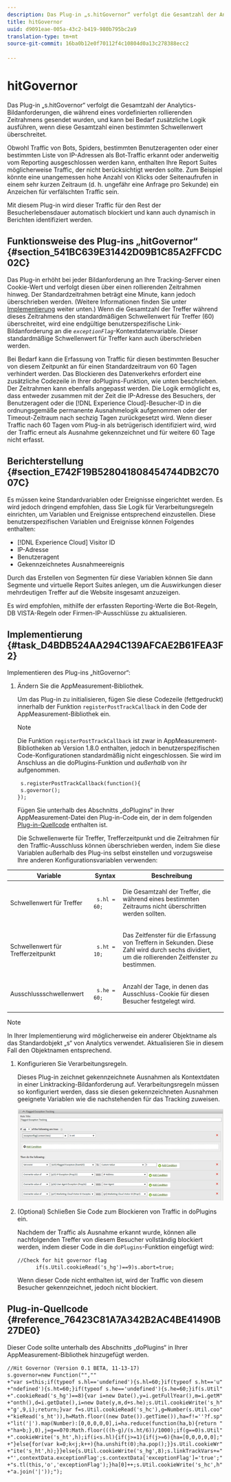 ```yaml
---
description: Das Plug-in „s.hitGovernor“ verfolgt die Gesamtzahl der Analytics-Bildanforderungen, die während eines vordefinierten rollierenden Zeitrahmens gesendet wurden, und kann bei Bedarf zusätzliche Logik ausführen, wenn diese Gesamtzahl einen bestimmten Schwellenwert überschreitet.
title: hitGovernor
uuid: d9091eae-005a-43c2-b419-980b795bc2a9
translation-type: tm+mt
source-git-commit: 16ba0b12e0f70112f4c10804d0a13c278388ecc2

---
```



# hitGovernor

Das Plug-in „s.hitGovernor“ verfolgt die Gesamtzahl der Analytics-Bildanforderungen, die während eines vordefinierten rollierenden Zeitrahmens gesendet wurden, und kann bei Bedarf zusätzliche Logik ausführen, wenn diese Gesamtzahl einen bestimmten Schwellenwert überschreitet.

Obwohl Traffic von Bots, Spiders, bestimmten Benutzeragenten oder einer bestimmten Liste von IP-Adressen als Bot-Traffic erkannt oder anderweitig vom Reporting ausgeschlossen werden kann, enthalten Ihre Report Suites möglicherweise Traffic, der nicht berücksichtigt werden sollte. Zum Beispiel könnte eine unangemessen hohe Anzahl von Klicks oder Seitenaufrufen in einem sehr kurzen Zeitraum (d. h. ungefähr eine Anfrage pro Sekunde) ein Anzeichen für verfälschten Traffic sein.

Mit diesem Plug-in wird dieser Traffic für den Rest der Besucherlebensdauer automatisch blockiert und kann auch dynamisch in Berichten identifiziert werden.

## Funktionsweise des Plug-ins „hitGovernor“ {#section_541BC639E31442D09B1C85A2FFCDC02C}

Das Plug-in erhöht bei jeder Bildanforderung an Ihre Tracking-Server einen Cookie-Wert und verfolgt diesen über einen rollierenden Zeitrahmen hinweg. Der Standardzeitrahmen beträgt eine Minute, kann jedoch überschrieben werden. (Weitere Informationen finden Sie unter [Implementierung](/help/implement/js-implementation/plugins/hitgovernor.md#task_D4BDB524AA294C139AFCAE2B61FEA3F2) weiter unten.) Wenn die Gesamtzahl der Treffer während dieses Zeitrahmens den standardmäßigen Schwellenwert für Treffer (60) überschreitet, wird eine endgültige benutzerspezifische Link-Bildanforderung an die *`exceptionFlag`*-Kontextdatenvariable. Dieser standardmäßige Schwellenwert für Treffer kann auch überschrieben werden.

Bei Bedarf kann die Erfassung von Traffic für diesen bestimmten Besucher von diesem Zeitpunkt an für einen Standardzeitraum von 60 Tagen verhindert werden. Das Blockieren des Datenverkehrs erfordert eine zusätzliche Codezeile in Ihrer doPlugins-Funktion, wie unten beschrieben. Der Zeitrahmen kann ebenfalls angepasst werden. Die Logik ermöglicht es, dass entweder zusammen mit der Zeit die IP-Adresse des Besuchers, der Benutzeragent oder die [!DNL Experience Cloud]-Besucher-ID in die ordnungsgemäße permanente Ausnahmelogik aufgenommen oder der Timeout-Zeitraum nach sechzig Tagen zurückgesetzt wird. Wenn dieser Traffic nach 60 Tagen vom Plug-in als betrügerisch identifiziert wird, wird der Traffic erneut als Ausnahme gekennzeichnet und für weitere 60 Tage nicht erfasst.

## Berichterstellung {#section_E742F19B528041808454744DB2C7007C}

Es müssen keine Standardvariablen oder Ereignisse eingerichtet werden. Es wird jedoch dringend empfohlen, dass Sie Logik für Verarbeitungsregeln einrichten, um Variablen und Ereignisse entsprechend einzustellen. Diese benutzerspezifischen Variablen und Ereignisse können Folgendes enthalten:

* [!DNL Experience Cloud] Visitor ID
* IP-Adresse
* Benutzeragent
* Gekennzeichnetes Ausnahmeereignis

Durch das Erstellen von Segmenten für diese Variablen können Sie dann Segmente und virtuelle Report Suites anlegen, um die Auswirkungen dieser mehrdeutigen Treffer auf die Website insgesamt anzuzeigen.

Es wird empfohlen, mithilfe der erfassten Reporting-Werte die Bot-Regeln, DB VISTA-Regeln oder Firmen-IP-Ausschlüsse zu aktualisieren.

## Implementierung {#task_D4BDB524AA294C139AFCAE2B61FEA3F2}

Implementieren des Plug-ins „hitGovernor“:

1. Ändern Sie die AppMeasurement-Bibliothek.

   Um das Plug-in zu initialisieren, fügen Sie diese Codezeile (fettgedruckt) innerhalb der Funktion `registerPostTrackCallback` in den Code der AppMeasurement-Bibliothek ein.

   >[!NOTE]
   >
   >Die Funktion `registerPostTrackCallback` ist zwar in AppMeasurement-Bibliotheken ab Version 1.8.0 enthalten, jedoch in benutzerspezifischen Code-Konfigurationen standardmäßig nicht eingeschlossen. Sie wird im Anschluss an die doPlugins-Funktion und *außerhalb* von ihr aufgenommen.

   ```
    s.registerPostTrackCallback(function(){ 
    s.governor();
   }); 
   ```

   Fügen Sie unterhalb des Abschnitts „doPlugins“ in Ihrer AppMeasurement-Datei den Plug-in-Code ein, der in dem folgenden [Plug-in-Quellcode](/help/implement/js-implementation/plugins/hitgovernor.md#reference_76423C81A7A342B2AC4BE41490B27DE0) enthalten ist.

   Die Schwellenwerte für Treffer, Trefferzeitpunkt und die Zeitrahmen für den Traffic-Ausschluss können überschrieben werden, indem Sie diese Variablen außerhalb des Plug-ins selbst einstellen und vorzugsweise Ihre anderen Konfigurationsvariablen verwenden:

<table id="table_9959A40F5F0B40B39DB86E21D03E25FD"> 
 <thead> 
  <tr> 
   <th colname="col1" class="entry"> Variable </th> 
   <th colname="col2" class="entry"> Syntax </th> 
   <th colname="col3" class="entry"> Beschreibung </th> 
  </tr> 
 </thead>
 <tbody> 
  <tr> 
   <td colname="col1"> <p>Schwellenwert für Treffer </p> </td> 
   <td colname="col2"> <p> <code> s.hl = 60; </code> </p> </td> 
   <td colname="col3"> <p>Die Gesamtzahl der Treffer, die während eines bestimmten Zeitraums nicht überschritten werden sollten. </p> </td> 
  </tr> 
  <tr> 
   <td colname="col1"> <p>Schwellenwert für Trefferzeitpunkt </p> </td> 
   <td colname="col2"> <p> <code> s.ht = 10; </code> </p> </td> 
   <td colname="col3"> <p>Das Zeitfenster für die Erfassung von Treffern in Sekunden. Diese Zahl wird durch sechs dividiert, um die rollierenden Zeitfenster zu bestimmen. </p> </td> 
  </tr> 
  <tr> 
   <td colname="col1"> <p>Ausschlussschwellenwert </p> </td> 
   <td colname="col2"> <p> <code> s.he = 60; </code> </p> </td> 
   <td colname="col3"> <p>Anzahl der Tage, in denen das Ausschluss-Cookie für diesen Besucher festgelegt wird. </p> </td> 
  </tr> 
 </tbody> 
</table>

>[!NOTE]
>
>In Ihrer Implementierung wird möglicherweise ein anderer Objektname als das Standardobjekt „s“ von Analytics verwendet. Aktualisieren Sie in diesem Fall den Objektnamen entsprechend.

1. Konfigurieren Sie Verarbeitungsregeln.

   Dieses Plug-in zeichnet gekennzeichnete Ausnahmen als Kontextdaten in einer Linktracking-Bildanforderung auf. Verarbeitungsregeln müssen so konfiguriert werden, dass sie diesen gekennzeichneten Ausnahmen geeignete Variablen wie die nachstehenden für das Tracking zuweisen.

   ![](assets/hitgov-config.png)

1. (Optional) Schließen Sie Code zum Blockieren von Traffic in doPlugins ein.

   Nachdem der Traffic als Ausnahme erkannt wurde, können alle nachfolgenden Treffer von diesem Besucher vollständig blockiert werden, indem dieser Code in die `doPlugins`-Funktion eingefügt wird:

   ```
   //Check for hit governor flag 
         if(s.Util.cookieRead('s_hg')==9)s.abort=true;
   ```

   Wenn dieser Code nicht enthalten ist, wird der Traffic von diesem Besucher gekennzeichnet, jedoch nicht blockiert.

## Plug-in-Quellcode {#reference_76423C81A7A342B2AC4BE41490B27DE0}

Dieser Code sollte unterhalb des Abschnitts „doPlugins“ in Ihrer AppMeasurement-Bibliothek hinzugefügt werden.

```
//Hit Governor (Version 0.1 BETA, 11-13-17) 
s.governor=new Function("","" 
+"var s=this;if(typeof s.hl=='undefined'){s.hl=60;}if(typeof s.ht=='u" 
+"ndefined'){s.ht=60;}if(typeof s.he=='undefined'){s.he=60;}if(s.Util" 
+".cookieRead('s_hg')==8){var i=new Date(),y=i.getFullYear(),m=i.getM" 
+"onth(),d=i.getDate(),i=new Date(y,m,d+s.he);s.Util.cookieWrite('s_h" 
+"g',9,i);return;}var f=s.Util.cookieRead('s_hc'),g=Number(s.Util.coo" 
+"kieRead('s_ht')),h=Math.floor((new Date()).getTime()),ha=f!=''?f.sp" 
+"lit('|').map(Number):[0,0,0,0,0],i=ha.reduce(function(ha,b){return " 
+"ha+b;},0),j=g==0?0:Math.floor(((h-g)/(s.ht/6))/1000);if(g==0)s.Util" 
+".cookieWrite('s_ht',h);if(i<s.hl){if(j>=1){if(j>=6){ha=[0,0,0,0,0];" 
+"}else{for(var k=0;k<j;k++){ha.unshift(0);ha.pop();}}s.Util.cookieWr" 
+"ite('s_ht',h);}}else{s.Util.cookieWrite('s_hg',8);s.linkTrackVars+=" 
+"',contextData.exceptionFlag';s.contextData['exceptionFlag']='true';" 
+"s.tl(this,'o','exceptionFlag');}ha[0]++;s.Util.cookieWrite('s_hc',h" 
+"a.join('|'));"); 
```

